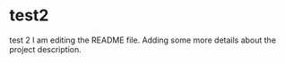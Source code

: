 # test2
test 2
I am editing the README file. Adding some more details about the project description.
